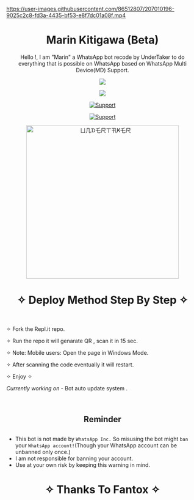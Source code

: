 https://user-images.githubusercontent.com/86512807/207010196-9025c2c8-fd3a-4435-bf53-e8f7dc01a08f.mp4


</p>
<h1 align="center"> Marin Kitigawa (Beta)
</h1>
<p align="center"> 
  Hello !, I am "Marin" a WhatsApp bot recode by UnderTaker to do everything that is possible on WhatsApp based on WhatsApp Multi Device(MD) Support.

<p align="center">
  <a href="https://github.com/AshAritra/Marin-152/fork">
    <img src="https://img.shields.io/github/forks/AshAritra/Marin-152?label=Fork&style=social">
    
   <p align="center"> 
  <a href="https://github.com/AshAritra/Marin-152/stargazers">
    <img src="https://img.shields.io/github/stars/AshAritra/Marin-152?style=social">

 
  <p align="CENTER">
  <a href="https://github.com/AshAritra"><img title="Support" src="https://img.shields.io/badge/Maintain-Yes-cyan.svg?style=for-the-badge&logo=xcode" /></a>
</p>
    

     
  
<p align="CENTER">
  <a href="https://github.com/AshAritra"><img title="Support" src="https://img.shields.io/badge/next%20Update-Every Week!-green.svg?style=for-the-badge&logo=xcode" /></a>
</p>
      
 
  <p align="center">
<a href="https://replit.com/@AritraMondal4/MarinKitigawa-An-WhatsappBot?v=1"><img title="ㄩ几ᗪ乇尺ㄒ卂Ҝ乇尺" src="https://repl.it/badge/github/quiec/whatsasena" width="400"></a>
</p>


<h1 align="center">  ✧ Deploy Method Step By Step ✧
</h1>

<br>

✧ Fork the Repl.it repo.


✧ Run the repo it will genarate QR , scan it in 15 sec.

✧ Note: Mobile users: Open the page in Windows Mode.

✧ After scanning the code eventually it will restart.

✧ Enjoy ✧
<br>

*Currently working on* - Bot auto update system .

</br> 

<h2 align="center">  Reminder
</h2>
   
## 
- This bot is not made by `WhatsApp Inc.` So misusing the bot might `ban` your `WhatsApp account!`(Though your WhatsApp account can be unbanned only once.)
- I am not responsible for banning your account.
- Use at your own risk by keeping this warning in mind.
 


<h1 align="center">
</h1>


</p>
<h1 align="center"> ✧ Thanks To Fantox ✧
</h1>
